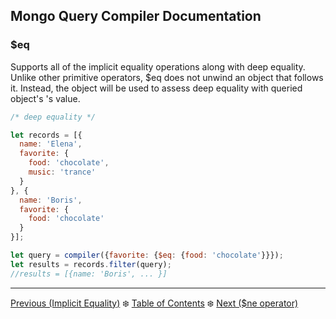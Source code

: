 ## Mongo Query Compiler Documentation

### $eq

Supports all of the implicit equality operations along with deep equality. 
Unlike other primitive operators, $eq does not unwind an object that follows it.
Instead, the object will be used to assess deep equality with queried object's
's value.

```javascript
/* deep equality */

let records = [{
  name: 'Elena',
  favorite: {
    food: 'chocolate',
    music: 'trance'
  }
}, {
  name: 'Boris',
  favorite: {
    food: 'chocolate'
  }
}];

let query = compiler({favorite: {$eq: {food: 'chocolate'}}});
let results = records.filter(query);
//results = [{name: 'Boris', ... }]
```

---

[Previous (Implicit Equality)](./implicit-eq.md) :snowflake: 
[Table of Contents](../../../README.md) :snowflake: 
[Next ($ne operator)](./ne.md)
